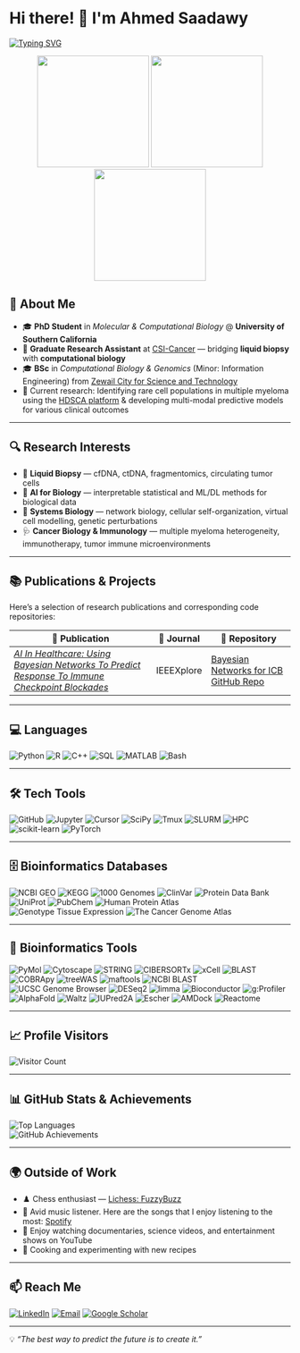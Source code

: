 # Hi there! 👋 I'm Ahmed Saadawy

[![Typing SVG](https://readme-typing-svg.demolab.com?font=Fira+Code&size=24&duration=3000&pause=1000&color=FF5733&width=800&lines=PhD+Student+%7C+Molecular+%26+Computational+Biology;AI+%2B+Systems+Biology+Enthusiast;Liquid+Biopsy+%E2%80%94+cfDNA%2C+ctDNA%2C+Fragmentomics;Chess+%26+Coffee+Fueled+Coder)](https://git.io/typing-svg)

<p align="center">
  <img src="https://media3.giphy.com/media/v1.Y2lkPTc5MGI3NjExbnMxMzUxMnV1bXluejV0bW1oN2txeDExcGRpczJtYXlqenl2anByaiZlcD12MV9pbnRlcm5hbF9naWZfYnlfaWQmY3Q9Zw/DrJm6F9poo4aA/giphy.gif" width="200" />
  <img src="https://media1.giphy.com/media/v1.Y2lkPTc5MGI3NjExYWU2anA5OHNnOGM2MGoxdzMycHZyb2Y3dXl6ajkycmc3a2xzYXZ4bSZlcD12MV9pbnRlcm5hbF9naWZfYnlfaWQmY3Q9Zw/bGgsc5mWoryfgKBx1u/giphy.gif" width="200" />
  <img src="https://media3.giphy.com/media/v1.Y2lkPTc5MGI3NjExd3V3azdiYTA2bW45Zm5tenh2cnc2M2l6cnM4cG83ZjFmOGljdXFpeCZlcD12MV9pbnRlcm5hbF9naWZfYnlfaWQmY3Q9Zw/2wL1RIJefVgCl3hKVc/giphy.gif" width="200" />
</p>

## 🧬 About Me
- 🎓 **PhD Student** in *Molecular & Computational Biology* @ **University of Southern California**
- 🔬 **Graduate Research Assistant** at [CSI-Cancer](https://dornsife.usc.edu/kuhn/) — bridging **liquid biopsy** with **computational biology**
- 🎓 **BSc** in *Computational Biology & Genomics* (Minor: Information Engineering) from [Zewail City for Science and Technology](https://www.zewailcity.edu.eg)
- 🚀 Current research: Identifying rare cell populations in multiple myeloma using the [HDSCA platform](https://dornsife.usc.edu/kuhn/liquid-biopsy/liquid-biopsy-2/) & developing multi-modal predictive models for various clinical outcomes

---

## 🔍 Research Interests
- 🧬 **Liquid Biopsy** — cfDNA, ctDNA, fragmentomics, circulating tumor cells 
- 🧠 **AI for Biology** — interpretable statistical and ML/DL methods for biological data
- 🧪 **Systems Biology** — network biology, cellular self-organization, virtual cell modelling, genetic perturbations
- 🩺 **Cancer Biology & Immunology** — multiple myeloma heterogeneity, immunotherapy, tumor immune microenvironments

---

## 📚 Publications & Projects

Here’s a selection of research publications and corresponding code repositories:

| 📖 Publication | 📖 Journal | 🧪 Repository |
|----------------|---------------|---------------|
| _[ AI In Healthcare: Using Bayesian Networks To Predict Response To Immune Checkpoint Blockades](https://ieeexplore.ieee.org/abstract/document/10510531/)_ | IEEEXplore | [Bayesian Networks for ICB GitHub Repo](https://github.com/ahmedhesham47/Bayesian-Network-for-Predicting-ICB-Response) |

---

## 💻 Languages
![Python](https://img.shields.io/badge/Python-3776AB?style=flat&logo=python&logoColor=white)
![R](https://img.shields.io/badge/R-276DC3?style=flat&logo=r&logoColor=white)
![C++](https://img.shields.io/badge/C++-00599C?style=flat&logo=cplusplus&logoColor=white)
![SQL](https://img.shields.io/badge/SQL-4479A1?style=flat&logo=postgresql&logoColor=white)
![MATLAB](https://img.shields.io/badge/MATLAB-ff7f0e?style=flat&logo=mathworks&logoColor=white)
![Bash](https://img.shields.io/badge/Bash-4EAA25?style=flat&logo=gnu-bash&logoColor=white)

---

## 🛠️ Tech Tools

![GitHub](https://img.shields.io/badge/GitHub-181717?style=flat&logo=github&logoColor=white)
![Jupyter](https://img.shields.io/badge/Jupyter-F37626?style=flat&logo=jupyter&logoColor=white)
![Cursor](https://img.shields.io/badge/Cursor-0078D4?style=flat&logo=visualstudiocode&logoColor=white)
![SciPy](https://img.shields.io/badge/SciPy-8CAAE6?style=flat&logo=scipy&logoColor=white)
![Tmux](https://img.shields.io/badge/Tmux-1BB91F?style=flat&logo=tmux&logoColor=white)
![SLURM](https://img.shields.io/badge/SLURM-2D2D2D?style=flat&logo=linux&logoColor=white)
![HPC](https://img.shields.io/badge/HPC-2D2D2D?style=flat&logo=linux&logoColor=white)
![scikit-learn](https://img.shields.io/badge/scikit--learn-F7931E?style=flat&logo=scikitlearn&logoColor=white)
![PyTorch](https://img.shields.io/badge/PyTorch-EE4C2C?style=flat&logo=pytorch&logoColor=white)

---

## 🗄️ Bioinformatics Databases
![NCBI GEO](https://img.shields.io/badge/NCBI%20GEO-336699?style=flat&logo=nasa&logoColor=white)
![KEGG](https://img.shields.io/badge/KEGG-006400?style=flat&logo=databricks&logoColor=white)
![1000 Genomes](https://img.shields.io/badge/1000%20Genomes-FF5733?style=flat&logo=dna&logoColor=white)
![ClinVar](https://img.shields.io/badge/ClinVar-800000?style=flat&logo=dna&logoColor=white)
![Protein Data Bank](https://img.shields.io/badge/Protein%20Data%20Bank-0055A4?style=flat&logo=dna&logoColor=white)
![UniProt](https://img.shields.io/badge/UniProt-800080?style=flat&logo=dna&logoColor=white)
![PubChem](https://img.shields.io/badge/PubChem-228B22?style=flat&logo=dna&logoColor=white)
![Human Protein Atlas](https://img.shields.io/badge/Human%20Protein%20Atlas-2F4F4F?style=flat&logo=dna&logoColor=white)
![Genotype Tissue Expression](https://img.shields.io/badge/Geneotype%20Tissue%20Expression-9400D3?style=flat&logo=dna&logoColor=white)
![The Cancer Genome Atlas](https://img.shields.io/badge/The%20Cancer%20Genome%20Atlas-00007B?style=flat&logo=dna&logoColor=white)

---

## 🔬 Bioinformatics Tools
![PyMol](https://img.shields.io/badge/PyMol-FF6347?style=flat&logo=python&logoColor=white)
![Cytoscape](https://img.shields.io/badge/Cytoscape-FF8C00?style=flat&logo=databricks&logoColor=white)
![STRING](https://img.shields.io/badge/STRING-1E90FF?style=flat&logo=databricks&logoColor=white)
![CIBERSORTx](https://img.shields.io/badge/CIBERSORTx-8B0000?style=flat&logo=dna&logoColor=white)
![xCell](https://img.shields.io/badge/xCell-2E8B57?style=flat&logo=dna&logoColor=white)
![BLAST](https://img.shields.io/badge/BLAST-DAA520?style=flat&logo=dna&logoColor=white)
![COBRApy](https://img.shields.io/badge/COBRApy-009688?style=flat&logo=python&logoColor=white)
![treeWAS](https://img.shields.io/badge/treeWAS-556B2F?style=flat&logo=python&logoColor=white)
![maftools](https://img.shields.io/badge/maftools-800000?style=flat&logo=r&logoColor=white)
![NCBI BLAST](https://img.shields.io/badge/NCBI%20BLAST-2F4F4F?style=flat&logo=dna&logoColor=white)
![UCSC Genome Browser](https://img.shields.io/badge/UCSC%20Genome%20Browser-191970?style=flat&logo=dna&logoColor=white)
![DESeq2](https://img.shields.io/badge/DESeq2-483D8B?style=flat&logo=r&logoColor=white)
![limma](https://img.shields.io/badge/limma-8A2BE2?style=flat&logo=r&logoColor=white)
![Bioconductor](https://img.shields.io/badge/Bioconductor-0000CD?style=flat&logo=r&logoColor=white)
![g:Profiler](https://img.shields.io/badge/g%3AProfiler-4682B4?style=flat&logo=databricks&logoColor=white)
![AlphaFold](https://img.shields.io/badge/AlphaFold-32CD32?style=flat&logo=deepmind&logoColor=white)
![Waltz](https://img.shields.io/badge/Waltz-FF69B4?style=flat&logo=dna&logoColor=white)
![IUPred2A](https://img.shields.io/badge/IUPred2A-FF4500?style=flat&logo=dna&logoColor=white)
![Escher](https://img.shields.io/badge/Escher-20B2AA?style=flat&logo=python&logoColor=white)
![AMDock](https://img.shields.io/badge/AMDock-FF1493?style=flat&logo=dna&logoColor=white)
![Reactome](https://img.shields.io/badge/Reactome-6A5ACD?style=flat&logo=databricks&logoColor=white)

---

## 📈 Profile Visitors
![Visitor Count](https://komarev.com/ghpvc/?username=ahmedhesham47&style=flat-square)

---

## 📊 GitHub Stats & Achievements
![Top Languages](https://github-readme-stats.vercel.app/api/top-langs/?username=ahmedhesham47&layout=compact&theme=radical)  
![GitHub Achievements](https://github-profile-trophy.vercel.app/?username=ahmedhesham47&theme=radical)

---

## 🌍 Outside of Work
- ♟️ Chess enthusiast — [Lichess: FuzzyBuzz](https://lichess.org/@/FuzzyBuzz)
- 🎵 Avid music listener. Here are the songs that I enjoy listening to the most: [Spotify](https://open.spotify.com/playlist/7kH2t9IjIkfcOh9WxMVk9G?si=e51112dac05b4073)
- 🎥 Enjoy watching documentaries, science videos, and entertainment shows on YouTube
- 🍳 Cooking and experimenting with new recipes

---

## 📫 Reach Me
[![LinkedIn](https://img.shields.io/badge/-LinkedIn-0077B5?style=flat&logo=linkedin&logoColor=white)](https://www.linkedin.com/in/ahmed-saadawy-a02a20177/)
[![Email](https://img.shields.io/badge/-Email-D14836?style=flat&logo=gmail&logoColor=white)](mailto:saadawy@usc.edu)
[![Google Scholar](https://img.shields.io/badge/-Google%20Scholar-4285F4?style=flat&logo=google-scholar&logoColor=white)](https://scholar.google.com/citations?user=8hyvGuUAAAAJ&hl=en&authuser=1)

---

💡 *“The best way to predict the future is to create it.”*
